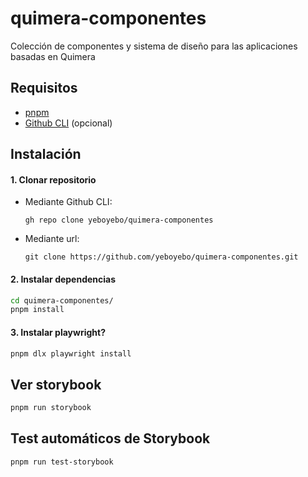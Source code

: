 # quimera-componentes

Colección de componentes y sistema de diseño para las aplicaciones basadas en Quimera

## Requisitos

- [pnpm](https://pnpm.io/installation)
- [Github CLI](https://cli.github.com/) (opcional)

## Instalación

#### 1. Clonar repositorio

- Mediante Github CLI:
  ```
  gh repo clone yeboyebo/quimera-componentes
  ```
- Mediante url:
  ```
  git clone https://github.com/yeboyebo/quimera-componentes.git
  ```

#### 2. Instalar dependencias

```sh
cd quimera-componentes/
pnpm install
```

#### 3. Instalar playwright?

```sh
pnpm dlx playwright install
```

## Ver storybook

```sh
pnpm run storybook
```

## Test automáticos de Storybook

```sh
pnpm run test-storybook
```
